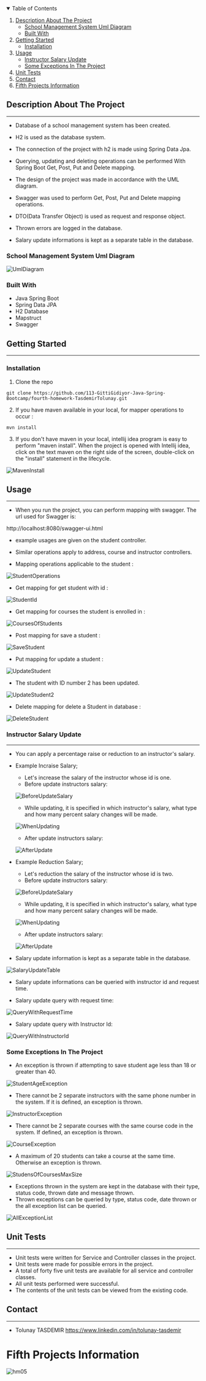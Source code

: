 <details open="open">
  <summary>Table of Contents</summary>
  <ol>
    <li>
      <a href="#description-about-the-project">Description About The Project</a>
      <ul>
        <li><a href="#school-management-system-uml-diagram">School Management System Uml Diagram</a></li>
        <li><a href="#built-with">Built With</a></li>
      </ul>
    </li>
    <li>
      <a href="#getting-started">Getting Started</a>
      <ul>
        <li><a href="#installation">Installation</a></li>
      </ul>
    </li>
    <li><a href="#usage">Usage</a>
      <ul>
        <li><a href="#instructor-salary-update">Instructor Salary Update</a></li>
        <li><a href="#some-exceptions-in-the-project">Some Exceptions In The Project</a></li>
      </ul>
    </li>
    <li><a href="#unit-tests">Unit Tests</a></li>
    <li><a href="#contact">Contact</a></li>
    <li><a href="#fifth-projects-information">Fifth Projects Information</a></li>
  </ol>
</details>

## Description About The Project

---

- Database of a school management system has been created.

- H2 is used as the database system.

- The connection of the project with h2 is made using Spring Data Jpa.

- Querying, updating and deleting operations can be performed With Spring Boot Get, Post, Put and Delete mapping.

- The design of the project was made in accordance with the UML diagram.

- Swagger was used to perform Get, Post, Put and Delete mapping operations.

- DTO(Data Transfer Object) is used as request and response object.

- Thrown errors are logged in the database.

- Salary update informations is kept as a separate table in the database.

### School Management System Uml Diagram

![UmlDiagram](SchoolSystem/src/main/java/images/FourthHomework.jpg)

### Built With

- Java Spring Boot
- Spring Data JPA
- H2 Database
- Mapstruct
- Swagger

## Getting Started

---

### Installation

1. Clone the repo

` git clone https://github.com/113-GittiGidiyor-Java-Spring-Bootcamp/fourth-homework-TasdemirTolunay.git `

2. If you have maven available in your local, for mapper operations to occur :

` mvn install `

3. If you don't have maven in your local, intellij idea program is easy to perform "maven install". When the project is opened with Intellij idea, click on the text maven on the right side of the screen, double-click on the "install" statement in the lifecycle.

![MavenInstall](SchoolSystem/src/main/java/images/MavenInstall.jpg)

## Usage

---
- When you run the project, you can perform mapping with swagger. The url used for Swagger is:

http://localhost:8080/swagger-ui.html

- example usages are given on the student controller.
- Similar operations apply to address, course and instructor controllers.


- Mapping operations applicable to the student :

![StudentOperations](SchoolSystem/src/main/java/images/Student.jpg)

- Get mapping for get student with id :

![StudentId](SchoolSystem/src/main/java/images/StudentId.jpg)

- Get mapping for courses the student is enrolled in :

![CoursesOfStudents](SchoolSystem/src/main/java/images/CoursesOfStudent.jpg)

- Post mapping for save a student :

![SaveStudent](SchoolSystem/src/main/java/images/SaveStudent.jpg)

- Put mapping for update a student :

![UpdateStudent](SchoolSystem/src/main/java/images/UpdateStudent1.jpg)

- The student with ID number 2 has been updated.

![UpdateStudent2](SchoolSystem/src/main/java/images/UpdateStudent2.jpg)

- Delete mapping for delete a Student in database :

![DeleteStudent](SchoolSystem/src/main/java/images/DeleteStudent.jpg)

### Instructor Salary Update

---
- You can apply a percentage raise or reduction to an instructor's salary.

- Example Incraise Salary;
    - Let's increase the salary of the instructor whose id is one.
    - Before update ínstructors salary:
    
    ![BeforeUpdateSalary](SchoolSystem/src/main/java/images/beforeIncraise.jpg)
    - While updating, it is specified in which instructor's salary, what type and how many percent salary changes will be made.
    
    ![WhenUpdating](SchoolSystem/src/main/java/images/WhenIncraiseChange.jpg)
    - After update instructors salary:
    
    ![AfterUpdate](SchoolSystem/src/main/java/images/AfterIncraise.jpg)

- Example Reduction Salary;
    - Let's reduction the salary of the instructor whose id is two.
    - Before update ínstructors salary:

    ![BeforeUpdateSalary](SchoolSystem/src/main/java/images/BeforeReduction.jpg)
    - While updating, it is specified in which instructor's salary, what type and how many percent salary changes will be made.

    ![WhenUpdating](SchoolSystem/src/main/java/images/WhenReductionChange.jpg)
    - After update instructors salary:

    ![AfterUpdate](SchoolSystem/src/main/java/images/AfterReduction.jpg)

- Salary update information is kept as a separate table in the database.
  
![SalaryUpdateTable](SchoolSystem/src/main/java/images/SalaryUpdateDataChange.jpg)

- Salary update informations can be queried with instructor id and request time.

- Salary update query with request time:

![QueryWithRequestTime](SchoolSystem/src/main/java/images/SalaryUpdateTimeChange.jpg)

- Salary update query with Instructor Id:

![QueryWithInstructorId](SchoolSystem/src/main/java/images/SalaryUpdateIdChange.jpg)

### Some Exceptions In The Project

- An exception is thrown if attempting to save student age less than 18 or greater than 40.

![StudentAgeException](SchoolSystem/src/main/java/images/AgeError.jpg)

- There cannot be 2 separate instructors with the same phone number in the system. If it is defined, an exception is thrown.

![InstructorException](SchoolSystem/src/main/java/images/InstructorError.jpg)

- There cannot be 2 separate courses with the same course code in the system. If defined, an exception is thrown.

![CourseException](SchoolSystem/src/main/java/images/CourseAlreadyExıstsError.jpg)

- A maximum of 20 students can take a course at the same time. Otherwise an exception is thrown.

![StudensOfCoursesMaxSize](SchoolSystem/src/main/java/images/ForbiddenError.jpg)

- Exceptions thrown in the system are kept in the database with their type, status code, thrown date and message thrown.
- Thrown exceptions can be queried by type, status code, date thrown or the all exception list can be queried.

![AllExceptionList](SchoolSystem/src/main/java/images/Errors.jpg)

## Unit Tests

---

- Unit tests were written for Service and Controller classes in the project.
- Unit tests were made for possible errors in the project.
- A total of forty five unit tests are available for all service and controller classes.
- All unit tests performed were successful.
- The contents of the unit tests can be viewed from the existing code.

## Contact

---

- Tolunay TASDEMIR  https://www.linkedin.com/in/tolunay-tasdemir

# Fifth Projects Information

![hm05](https://user-images.githubusercontent.com/45206582/132606840-bcc89ab7-37f4-4bbd-a950-227b838b0b3c.PNG)
